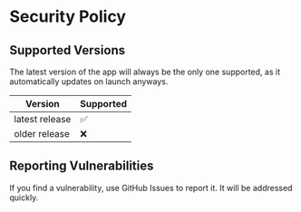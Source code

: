 # Security Policy

## Supported Versions

The latest version of the app will always be the only one supported, as it automatically updates on launch anyways.

| Version | Supported          |
| ------- | ------------------ |
| latest release   | :white_check_mark: |
| older release   | :x:                |

## Reporting Vulnerabilities

If you find a vulnerability, use GitHub Issues to report it. It will be addressed quickly.
